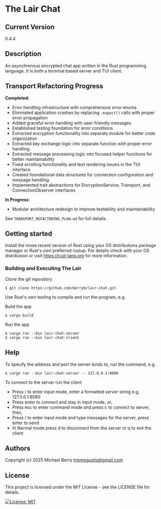 # The Lair Chat

## Current Version
0.4.4

## Description

An asynchronous encrypted chat app written in the Rust programming language.
It is both a terminal based server and TUI client.

## Transport Refactoring Progress

**Completed:**
- Error handling infrastructure with comprehensive error enums
- Eliminated application crashes by replacing `.expect()` calls with proper error propagation
- Added graceful error handling with user-friendly messages
- Established testing foundation for error conditions
- Extracted encryption functionality into separate module for better code organization
- Extracted key exchange logic into separate function with proper error handling
- Extracted message processing logic into focused helper functions for better maintainability
- Fixed scrolling functionality and text rendering issues in the TUI interface
- Created foundational data structures for connection configuration and message handling
- Implemented trait abstractions for EncryptionService, Transport, and ConnectionObserver interfaces

**In Progress:**
- Modular architecture redesign to improve testability and maintainability

See `TRANSPORT_REFACTORING_PLAN.md` for full details.

## Getting started

Install the mose recent version of Rust using your OS distributions package manager or Rust's own preferred rustup.  For details check with your OS distribution or visit https://rust-lang.org for more information.

### Building and Executing The Lair

Clone the git repository

    $ git clone https://github.com/berrym/lair-chat.git

Use Rust's own tooling to compile and run the program, e.g.

Build the app

    $ cargo build

Run the app

    $ cargo run --bin lair-chat-server
    $ cargo run --bin lair-chat-client

## Help

To specify the address and port the server binds to, run the command, e.g.

    $ cargo run --bin lair-chat-server -- 127.0.0.1:8080

To connect to the server run the client
-   Press / to enter input mode, enter a formatted server string e.g. 127.0.0.1:8080
-   Press enter to connect and stay in input mode, or,
-   Press esc to enter command mode and press c to connect to server, then,
-   Press / to enter input mode and type messages for the server, press enter to send
-   In Normal mode press d to disconnect from the server or q to exit the client

## Authors

Copyright (c) 2025 Michael Berry <trismegustis@gmail.com>

## License

This project is licensed under the MIT License - see the LICENSE file for details.

[![License: MIT](https://img.shields.io/badge/License-MIT-yellow.svg)](https://opensource.org/licenses/MIT)
